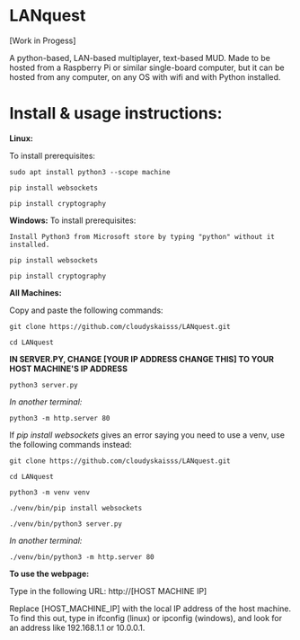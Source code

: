 # LANquest
[Work in Progess]

A python-based, LAN-based multiplayer, text-based MUD. Made to be hosted from a Raspberry Pi or similar single-board computer, but it can be hosted from any computer, on any OS with wifi and with Python installed.

# Install & usage instructions:

**Linux:**

  To install prerequisites:
  
    sudo apt install python3 --scope machine

    pip install websockets

    pip install cryptography


**Windows:**
  To install prerequisites:

    Install Python3 from Microsoft store by typing "python" without it installed.

    pip install websockets

    pip install cryptography


**All Machines:**

  Copy and paste the following commands:
  
    git clone https://github.com/cloudyskaisss/LANquest.git
    
    cd LANquest

  **IN SERVER.PY, CHANGE [YOUR IP ADDRESS CHANGE THIS] TO YOUR HOST MACHINE'S IP ADDRESS**

    python3 server.py

  _In another terminal:_

    python3 -m http.server 80


  If _pip install websockets_ gives an error saying you need to use a venv, use the following commands instead:
    
    git clone https://github.com/cloudyskaisss/LANquest.git
    
    cd LANquest

    python3 -m venv venv

    ./venv/bin/pip install websockets

    ./venv/bin/python3 server.py

  _In another terminal:_

    ./venv/bin/python3 -m http.server 80






**To use the webpage:**

  Type in the following URL: http://[HOST MACHINE IP]
    
  Replace [HOST_MACHINE_IP] with the local IP address of the host machine. To find this out, type in ifconfig (linux) or ipconfig (windows), and look for an address like 192.168.1.1 or 10.0.0.1.
